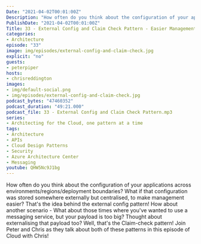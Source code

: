 ```yaml
---
Date: "2021-04-02T00:01:00Z"
Description: "How often do you think about the configuration of your applications across environments/regions/deployment boundaries? What if that configuration was stored somewhere externally but centralised, to make management easier? That's the idea behind the external config pattern! How about another scenario - What about those times where you've wanted to use a messaging service, but your payload is too big? Thought about externalising that payload too? Well, that's the Claim-check pattern! Join Peter and Chris as they talk about both of these patterns in this episode of Cloud with Chris!"
PublishDate: "2021-04-02T00:01:00Z"
Title: 33 - External Config and Claim Check Pattern - Easier Management and Externalising Payloads
categories:
- Architecture
episode: "33"
image: img/episodes/external-config-and-claim-check.jpg
explicit: "no"
guests:
- peterpiper
hosts:
- chrisreddington
images:
- img/default-social.png
- img/episodes/external-config-and-claim-check.jpg
podcast_bytes: "47460352"
podcast_duration: "49:21.000"
podcast_file: 33 - External Config and Claim Check Pattern.mp3
series:
- Architecting for the Cloud, one pattern at a time
tags:
- Architecture
- APIs
- Cloud Design Patterns
- Security
- Azure Architecture Center
- Messaging
youtube: QHW5Nc9J1bg
---
```

How often do you think about the configuration of your applications across environments/regions/deployment boundaries? What if that configuration was stored somewhere externally but centralised, to make management easier? That's the idea behind the external config pattern! How about another scenario - What about those times where you've wanted to use a messaging service, but your payload is too big? Thought about externalising that payload too? Well, that's the Claim-check pattern! Join Peter and Chris as they talk about both of these patterns in this episode of Cloud with Chris!